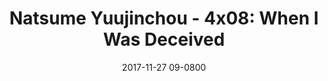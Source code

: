 ---
layout: entry.pug
title: "Natsume Yuujinchou - 4x08: When I Was Deceived"
date: 2017-11-27 09-0800
publishDate: 2017-12-31T00:00:00 -0800
broadcastDate: 2012-02-20 09-0800
categories: watchthroughs anime natsume-yuujinchou
draft: true
---